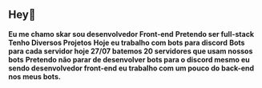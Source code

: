 ## Hey👋

  **Eu me chamo skar sou desenvolvedor Front-end**
    **Pretendo ser full-stack**
     **Tenho Diversos Projetos**
       **Hoje eu trabalho com bots para discord**
           **Bots para cada servidor hoje 27/07 batemos 20 servidores que usam nossos bots**
           **Pretendo não parar de desenvolver bots para o discord mesmo eu sendo desenvolvedor front-end eu trabalho com um pouco do back-end nos meus bots.**
           

